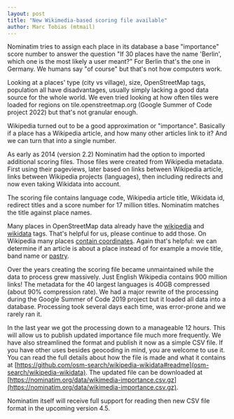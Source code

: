 ```yaml
---
layout: post
title: "New Wikimedia-based scoring file available"
author: Marc Tobias (mtmail)
---
```


Nominatim tries to assign each place in its database a base "importance"
score number to answer the question "If 30 places have the name 'Berlin',
which one is the most likely a user meant?" For Berlin that's the one in
Germany. We humans say "of course" but that's not how computers work.

Looking at a places' type (city vs village), size, OpenStreetMap tags,
population all have disadvantages, usually simply lacking a good data
source for the whole world. We even tried looking at how often tiles
were loaded for regions on tile.openstreetmap.org (Google Summer of Code
project 2022) but that's not granular enough.

Wikipedia turned out to be a good approximation or "importance". Basically
if a place has a Wikipedia article, and how many other articles link
to it? And we can turn that into a single number.

As early as 2014 (version 2.2) Nominatim had the option to imported
additional scoring files. Those files were created from Wikipedia
metadata. First using their pageviews, later based on links between
Wikipedia article, links between Wikipedia projects (languages), then
including redirects and now even taking Wikidata into account.

The scoring file contains language code, Wikipedia article
title, Wikidata id, redirect titles and a score number for 17 million
titles. Nominatim matches the title against place names.

Many places in OpenStreetMap data already have the
[wikipedia](https://wiki.openstreetmap.org/wiki/Key:wikipedia)
and [wikidata](https://wiki.openstreetmap.org/wiki/Key:wikidata)
tags. That's helpful for us, please continue to add those. On Wikipedia
many places
[contain coordinates](https://en.wikipedia.org/wiki/Wikipedia:How_to_add_geocodes_to_articles).
Again that's helpful: we can determine if an article is about a
place instead of for example a movie title, band name or
[pastry](https://en.wikipedia.org/wiki/Krapfen_(doughnut)).

Over the years creating the scoring file became unmaintained while
the data to process grew massively. Just English Wikipedia contains
900 million links! The metadata for the 40 largest languages
is 40GB compressed (about 90% compression rate). We had a major rewrite
of the processing during the Google Summer of Code 2019 project
but it loaded all data into a database. Processing took several days
each time, was error-prone and we rarely ran it.

In the last year we got the processing down to a manageable 12 hours.
This will allow us to publish updated importance file much more frequently.
We have also streamlined the format and publish it now as a simple CSV file.
If you have other uses besides geocoding in mind, you are welcome to
use it. You can read the full details about how the file is made and
what it contains at
[https://github.com/osm-search/wikipedia-wikidata#readme](osm-search/wikipedia-wikidata).
The updated file can be downloaded at
[https://nominatim.org/data/wikimedia-importance.csv.gz](https://nominatim.org/data/wikimedia-importance.csv.gz).

Nominatim itself will receive full support for reading then new CSV file
format in the upcoming version 4.5.
